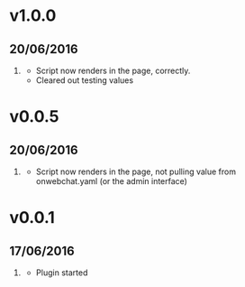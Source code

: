 # v1.0.0
## 20/06/2016

1. [](#new)
    * Script now renders in the page, correctly.
    * Cleared out testing values

# v0.0.5
## 20/06/2016

1. [](#new)
    * Script now renders in the page, not pulling value from onwebchat.yaml (or the admin interface)

# v0.0.1
## 17/06/2016

1. [](#new)
    * Plugin started
